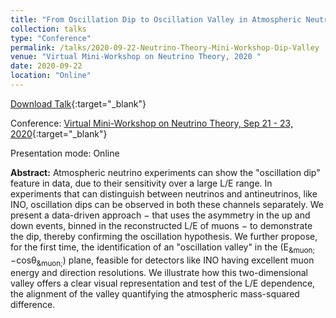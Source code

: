 ```yaml
---
title: "From Oscillation Dip to Oscillation Valley in Atmospheric Neutrino Experiments"
collection: talks
type: "Conference"
permalink: /talks/2020-09-22-Neutrino-Theory-Mini-Workshop-Dip-Valley
venue: "Virtual Mini-Workshop on Neutrino Theory, 2020 "
date: 2020-09-22
location: "Online"
---
```


[Download Talk](https://indico.fnal.gov/event/45039/contributions/197060/attachments/134789/166929/Anil_neutrino_mini-workshop2020.pdf){:target="_blank"}

Conference: [Virtual Mini-Workshop on Neutrino Theory, Sep 21 - 23, 2020](https://indico.fnal.gov/event/45039/){:target="_blank"}

Presentation mode: Online

**Abstract:** 
Atmospheric neutrino experiments can show the "oscillation dip" feature in data, due to their sensitivity over a large L/E range. In experiments that can distinguish between neutrinos and antineutrinos, like INO, oscillation dips can be observed in both these channels separately. We present a data-driven approach − that uses the asymmetry in the up and down events, binned in the reconstructed L/E of muons − to demonstrate the dip, thereby confirming the oscillation hypothesis. We further propose, for the first time, the identification of an "oscillation valley" in the (E<sub>&muon;</sub>−cos&theta;<sub>&muon;</sub>) plane, feasible for detectors like INO having excellent muon energy and direction resolutions. We illustrate how this two-dimensional valley offers a clear visual representation and test of the L/E dependence, the alignment of the valley quantifying the atmospheric mass-squared difference.